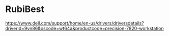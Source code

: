 # RubiBest


https://www.dell.com/support/home/en-us/drivers/driversdetails?driverid=9vn86&oscode=wt64a&productcode=precision-7820-workstation
